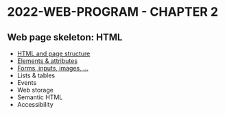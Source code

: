 # 2022-WEB-PROGRAM - CHAPTER 2

## Web page skeleton: HTML

- [HTML and page structure](https://javascript.plainenglish.io/the-foundation-of-any-web-page-78ebdcb6d874?source=your_stories_page----------------------------------------)
- [Elements & attributes](https://famzil.medium.com/what-are-elements-and-attributes-in-html-1cd709c3a418?source=your_stories_page----------------------------------------)
- [Forms, inputs, images, ...](https://famzil.medium.com/html-content-essentials-that-every-web-developer-should-know-dcb8b8715125)
- Lists & tables
- Events
- Web storage
- Semantic HTML
- Accessibility
